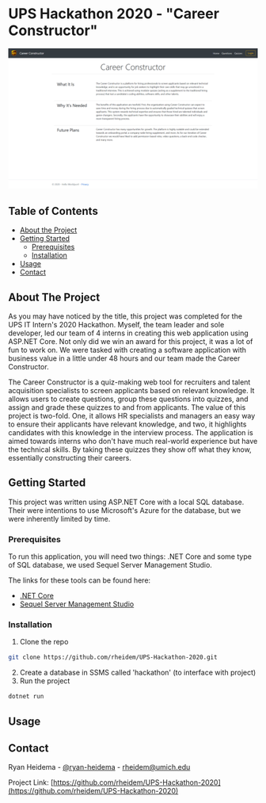 <!-- TITLE -->
# UPS Hackathon 2020 - "Career Constructor"

![Image of Home Screen](https://github.com/rheidem/UPS-Hackathon-2020/blob/master/Portfolio_1.PNG)

<!-- TABLE OF CONTENTS -->
## Table of Contents

* [About the Project](#about-the-project)
* [Getting Started](#getting-started)
  * [Prerequisites](#prerequisites)
  * [Installation](#installation)
* [Usage](#usage)
* [Contact](#contact)


<!-- ABOUT THE PROJECT -->
## About The Project

As you may have noticed by the title, this project was completed for the UPS IT Intern's 2020 Hackathon. Myself, the team leader and sole developer, led our team of 4 interns in creating this web application using ASP.NET Core. Not only did we win an award for this project, it was a lot of fun to work on. We were tasked with creating a software application with business value in a little under 48 hours and our team made the Career Constructor.

The Career Constructor is a quiz-making web tool for recruiters and talent acquisition specialists to screen applicants based on relevant knowledge. It allows users to create questions, group these questions into quizzes, and assign and grade these quizzes to and from applicants. The value of this project is two-fold. One, it allows HR specialists and managers an easy way to ensure their applicants have relevant knowledge, and two, it highlights candidates with this knowledge in the interview process. The application is aimed towards interns who don't have much real-world experience but have the technical skills. By taking these quizzes they show off what they know, essentially constructing their careers.



<!-- GETTING STARTED -->
## Getting Started

This project was written using ASP.NET Core with a local SQL database. Their were intentions to use Microsoft's Azure for the database, but we were inherently limited by time. 

### Prerequisites

To run this application, you will need two things: .NET Core and some type of SQL database, we used Sequel Server Management Studio.

The links for these tools can be found here:
* [.NET Core](https://dotnet.microsoft.com/download)
* [Sequel Server Management Studio](https://docs.microsoft.com/en-us/sql/ssms/download-sql-server-management-studio-ssms?view=sql-server-ver15)

### Installation

1. Clone the repo
```sh
git clone https://github.com/rheidem/UPS-Hackathon-2020.git
```
2. Create a database in SSMS called 'hackathon' (to interface with project)
3. Run the project
```sh
dotnet run
```


<!-- USAGE -->
## Usage



<!-- CONTACT -->
## Contact

Ryan Heidema - [@ryan-heidema](https://www.linkedin.com/in/ryan-heidema/) - rheidem@umich.edu

Project Link: [https://github.com/rheidem/UPS-Hackathon-2020](https://github.com/rheidem/UPS-Hackathon-2020)
